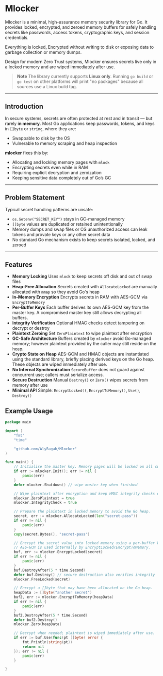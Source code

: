 # Mlocker
Mlocker is a minimal, high-assurance memory security library for Go. It provides locked, encrypted, and zeroed memory buffers for safely handling secrets like passwords, access tokens, cryptographic keys, and session credentials.

Everything is locked, Encrypted without writing to disk or exposing data to garbage collection or memory dumps.

Design for modern Zero Trust systems, Mlocker ensures secrets live only in a locked memory and are wiped immediately after use.

> **Note**
> The library currently supports **Linux only**. Running `go build` or `go test` on other platforms will print "no packages" because all sources use a Linux build tag.

---

## Introduction

In secure systems, secrets are often protected at rest and in transit — but rarely **in memory**. Most Go applications keep passwords, tokens, and keys in `[]byte` or `string`, where they are:

- Swappable to disk by the OS
- Vulnerable to memory scraping and heap inspection

**mlocker** fixes this by:
- Allocating and locking memory pages with `mlock`
- Encrypting secrets even while in RAM
- Requiring explicit decryption and zeroization
- Keeping sensitive data completely out of Go’s GC

---

## Problem Statement

Typical secret handling patterns are unsafe:

- `os.Getenv("SECRET_KEY")` stays in GC-managed memory
- `[]byte` values are duplicated or retained unintentionally
- Memory dumps and swap files or OS unauthorized access can leak tokens and provate keys or any other secret data
- No standard Go mechanism exists to keep secrets isolated, locked, and zeroed

---

## Features

- **Memory Locking** Uses `mlock` to keep secrets off disk and out of swap files
- **Heap-Free Allocation** Secrets created with `AllocateLocked` are manually allocated with `mmap` so they avoid Go's heap
- **In-Memory Encryption** Encrypts secrets in RAM with AES-GCM via `EncryptToMemory`
- **Per-Buffer Keys** Each buffer derives its own AES-GCM key from the master key. A compromised master key still allows decrypting all buffers.
- **Integrity Verification** Optional HMAC checks detect tampering on decrypt or destroy
- **Plaintext Zeroing** Set `ZeroPlaintext` to wipe plaintext after encryption
- **GC-Safe Architecture** Buffers created by `mlocker` avoid Go-managed memory; however plaintext provided by the caller may still reside on the heap.
- **Crypto State on Heap** AES-GCM and HMAC objects are instantiated using the standard library, briefly placing derived keys on the Go heap. These objects are wiped immediately after use.
- **No Internal Synchronization** `SecureBuffer` does not guard against concurrent use; callers must serialize access.
- **Secure Destruction** Manual `Destroy()` or `Zero()` wipes secrets from memory after use
- **Minimal API** Simple: `EncryptLocked()`, `EncryptToMemory()`, `Use()`, `Destroy()`

## Example Usage

```go
package main

import (
    "fmt"
    "time"

    "github.com/AlyRagab/Mlocker"
)

func main() {
    // Initialise the master key. Memory pages will be locked on all supported platforms.
    if err := mlocker.Init(); err != nil {
        panic(err)
    }
    defer mlocker.Shutdown() // wipe master key when finished

    // Wipe plaintext after encryption and keep HMAC integrity checks enabled.
    mlocker.ZeroPlaintext = true
    mlocker.IntegrityCheck = true

    // Prepare the plaintext in locked memory to avoid the Go heap.
    secret, err := mlocker.AllocateLocked(len("secret-pass"))
    if err != nil {
        panic(err)
    }
    copy(secret.Bytes(), "secret-pass")

    // Encrypt the secret value into locked memory using a per-buffer key.
    // AES-GCM is used internally by EncryptLocked/EncryptToMemory.
    buf, err := mlocker.EncryptLocked(secret)
    if err != nil {
        panic(err)
    }
    buf.DestroyAfter(5 * time.Second)
    defer buf.Destroy() // secure destruction also verifies integrity
    mlocker.FreeLocked(secret)

    // Encrypt a []byte that may have been allocated on the Go heap.
    heapData := []byte("another secret")
    buf2, err := mlocker.EncryptToMemory(heapData)
    if err != nil {
        panic(err)
    }
    buf2.DestroyAfter(5 * time.Second)
    defer buf2.Destroy()
    mlocker.Zero(heapData)

    // Decrypt when needed; plaintext is wiped immediately after use.
    if err := buf.Use(func(pt []byte) error {
        fmt.Println(string(pt))
        return nil
    }); err != nil {
        panic(err)
    }

}
```

